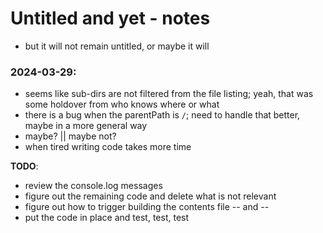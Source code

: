 # Untitled and yet - notes  
- but it will not remain untitled, or maybe it will

### 2024-03-29:
- seems like sub-dirs are not filtered from the file listing; yeah, that was some holdover from who knows where or what
- there is a bug when the parentPath is `/`; need to handle that better, maybe in a more general way
- maybe? || maybe not?
- when tired writing code takes more time  

**TODO**:  
 - review the console.log messages  
 - figure out the remaining code and delete what is not relevant  
 - figure out how to trigger building the contents file -- and --
 - put the code in place and test, test, test  





